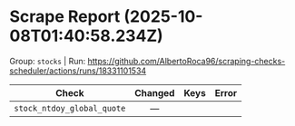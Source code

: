 # Scrape Report (2025-10-08T01:40:58.234Z)

Group: `stocks`  |  Run: https://github.com/AlbertoRoca96/scraping-checks-scheduler/actions/runs/18331101534

| Check | Changed | Keys | Error |
|---|:---:|:--|:--|
| `stock_ntdoy_global_quote` | — |  |  |
